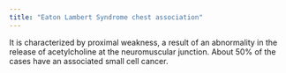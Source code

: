 ```yaml
---
title: "Eaton Lambert Syndrome chest association"
---
```

It is characterized by proximal weakness, a result of an abnormality in the release of acetylcholine at the neuromuscular junction. About 50% of the cases have an associated small cell cancer.


